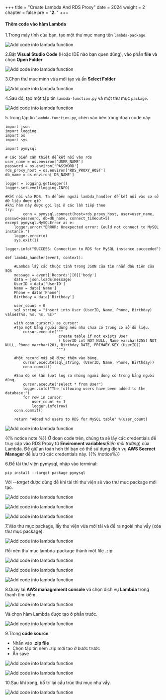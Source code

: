 +++
title = "Create Lambda And RDS Proxy"
date = 2024
weight = 2
chapter = false
pre = "<b>2. </b>"
+++

#### Thêm code vào hàm Lambda

1.Trong máy tính của bạn, tạo một thư mục mang tên `lambda-package`.

![Add code into lambda function](../../../images/2/2.2.1.png)

2.Bật **Visual Studio Code** (Hoặc IDE nào bạn quen dùng), vào phần **file** và chọn **Open Folder**

![Add code into lambda function](../../../images/2/2.2.2.png)

3.Chọn thư mục mình vừa mới tạo và ấn **Select Folder**

![Add code into lambda function](../../../images/2/2.2.3.png)

4.Sau đó, tạo một tập tin `lambda-function.py` và một thư mục `package`.

![Add code into lambda function](../../../images/2/2.2.4.png)

5.Trong tập tin `lambda-function.py`, chèn vào bên trong đoạn code này:

```
import json
import logging
import os
import sys

import pymysql

# Các biến cần thiết để kết nối vào rds
user_name = os.environ['USER_NAME']
password = os.environ['PASSWORD']
rds_proxy_host = os.environ['RDS_PROXY_HOST']
db_name = os.environ['DB_NAME']

logger = logging.getLogger()
logger.setLevel(logging.INFO)

#Kết nối vào RDS. Ta để bên ngoài lambda_handler để kết nối vào cơ sở dữ liệu được giữ
#khi hàm này được gọi lại ở các lần tiếp theo
try:
        conn = pymysql.connect(host=rds_proxy_host, user=user_name, passwd=password, db=db_name, connect_timeout=5)
except pymysql.MySQLError as e:
    logger.error("ERROR: Unexpected error: Could not connect to MySQL instance.")
    logger.error(e)
    sys.exit(1)

logger.info("SUCCESS: Connection to RDS for MySQL instance succeeded")

def lambda_handler(event, context):

    #Lambda lấy các thuộc tính trong JSON của tin nhắn đầu tiên của SQS
    message = event['Records'][0]['body']
    data = json.loads(message)
    UserID = data['UserID']
    Name = data['Name']
    Phone = data['Phone']
    Birthday = data['Birthday']

    user_count = 0
    sql_string = "insert into User (UserID, Name, Phone, Birthday) values(%s, %s, %s, %s)"

    with conn.cursor() as cursor:
    #Tạo một bảng người dùng nếu như chưa có trong cơ sở dữ liệu.
        cursor.execute("""
                        create table if not exists User
                        ( UserID int NOT NULL, Name varchar(255) NOT NULL, Phone varchar(20), Birthday DATE, PRIMARY KEY (UserID))
                       """)

    #Một record mới sẽ được thêm vào bảng.
        cursor.execute(sql_string, (UserID, Name, Phone, Birthday))
        conn.commit()

    #Sau đó sẽ lần lượt log ra những người dùng có trong bảng người dùng.
        cursor.execute("select * from User")
        logger.info("The following users have been added to the database:")
        for row in cursor:
            user_count += 1
            logger.info(row) 
    conn.commit()

    return "Added %d users to RDS for MySQL table" %(user_count)
```
![Add code into lambda function](../../../images/2/2.2.5.png)

{{% notice note %}}
Ở đoạn code trên, chúng ta sẽ lấy các credentials để truy cập vào RDS Proxy từ **Enviroment variables**(*Biến môi trường*) của Lambda. Để giữ an toàn hơn thì bạn có thể sử dụng dịch vụ **AWS Secrect Manager** để lưu trữ các credentials này.
{{% /notice%}}

6.Để tải thư viện pymysql, nhập vào terminal:
```
pip install --target package pymysql
```
Với *--target* được dùng để khi tải thì thư viện sẽ vào thư muc package mới tạo.

![Add code into lambda function](../../../images/2/2.2.6.png)

![Add code into lambda function](../../../images/2/2.2.7.png)

![Add code into lambda function](../../../images/2/2.2.8.png)

7.Vào thư mục package, lấy thư viện vừa mới tải và để ra ngoài như vầy (xóa thư mục package).

![Add code into lambda function](../../../images/2/2.2.11.png)

Rồi nén thư mục lambda-package thành một file .zip

![Add code into lambda function](../../../images/2/2.2.12.png)

![Add code into lambda function](../../../images/2/2.2.13.png)

![Add code into lambda function](../../../images/2/2.2.14.png)

8.Quay lại **AWS managmment console** và chọn dịch vụ **Lambda** trong thanh tìm kiếm.

![Add code into lambda function](../../../images/2/2.2.15.png)

Và chọn hàm Lambda được tạo ở phần trước.

![Add code into lambda function](../../../images/2/2.2.16.png)

9.Trong **code source**:
  - Nhấn vào **.zip file**
  - Chọn tập tin ném .zip mới tạo ở bước trước
  - Ấn save

![Add code into lambda function](../../../images/2/2.2.17.png)

![Add code into lambda function](../../../images/2/2.2.18.png)

10.Sau khi xong, bố trí lại cấu trúc thư mục như vầy.

![Add code into lambda function](../../../images/2/2.2.21.png)

